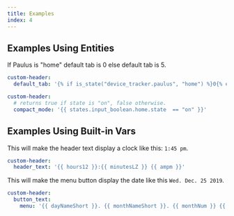 ```yaml
---
title: Examples
index: 4
---
```


## Examples Using Entities

If Paulus is "home" default tab is 0 else default tab is 5.

```yaml
custom-header:
  default_tab: '{% if is_state("device_tracker.paulus", "home") %}0{% else %}5{% endif %}'
```

```yaml
custom-header:
  # returns true if state is "on", false otherwise.
  compact_mode: '{{ states.input_boolean.home.state  == "on" }}'
```

## Examples Using Built-in Vars

This will make the header text display a clock like this: `1:45 pm`.

```yaml
custom-header:
  header_text: '{{ hours12 }}:{{ minutesLZ }} {{ ampm }}'
```

This will make the menu button display the date like this `Wed. Dec. 25 2019`.

```yaml
custom-header:
  button_text:
    menu: '{{ dayNameShort }}. {{ monthNameShort }}. {{ monthNum }} {{ year4d }}'
```
